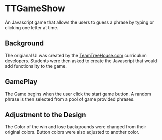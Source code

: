 # TTGameShow

An Javascript game that allows the users to guess a phrase by typing or clicking one letter at time.  

## Background
The origianal UI was created by the [TeamTreeHouse.com](http://teamtreehouse.com) curriculum developers.   Students were then asked to create the Javascript that would add functionality to the game.     

## GamePlay
The Game begins when the user click the start game button.  A random phrase is then selected from a pool of game provided phrases.

## Adjustment to the Design
The Color of the win and lose backgrounds were changed from their original colors.  Button colors were also adjusted to another color.   


